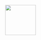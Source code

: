 <div id="header" align="center">
  <img src="https://media.giphy.com/media/dH7fDhRikMLLFda3so/giphy.gif" width="100"/>
</div>
